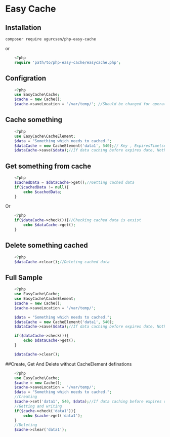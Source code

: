 
# Easy Cache
## Installation

    composer require ugurcsen/php-easy-cache
   or

```php
    <?php
	require 'path/to/php-easy-cache/easycache.php';
```
## Configration
```php
	<?php
	use EasyCache\Cache;
    $cache = new Cache();
    $cache->saveLocation = '/var/temp/'; //Should be changed for operating system
```
## Cache something
```php
	<?php
	use EasyCache\CacheElement;
	$data = "Something which needs to cached.";
	$dataCache = new CacheElement('data1', 540);// Key , ExpiresTime(seconds)
	$dataCache->save($data);//If data caching before expires date, Nothing will save
```
## Get something from cache
```php
	<?php
	$cachedData = $dataCache->get();//Getting cached data
	if($cachedData != null){
		echo $cachedData;
	}
```
Or
```php
	<?php
	if($dataCache->check()){//Checking cached data is exsist
		echo $dataCache->get();
	}
```
## Delete something cached
```php
	<?php
	$dataCache->clear();//Deleting cached data
```
## Full Sample
```php
    <?php
	use EasyCache\Cache;
	use EasyCache\CacheElement;
    $cache = new Cache();
    $cache->saveLocation = '/var/temp/';

    $data = "Something which needs to cached.";
	$dataCache = new CacheElement('data1', 540);
	$dataCache->save($data);//If data caching before expires date, Nothing will save

	if($dataCache->check()){
		echo $dataCache->get();
	}

	$dataCache->clear();
```
##Create, Get And Delete without CacheElement definations
```php
    <?php
	use EasyCache\Cache;
	$cache = new Cache();
    $cache->saveLocation = '/var/temp/';
    $data = "Something which needs to cached.";
    //Creating
    $cache->set('data1', 540, $data);//If data caching before expires date, Nothing will save
    //Getting and writing
    if($cache->check('data1')){
	    echo $cache->get('data1');
    }
    //Deleting
    $cache->clear('data1');
```
